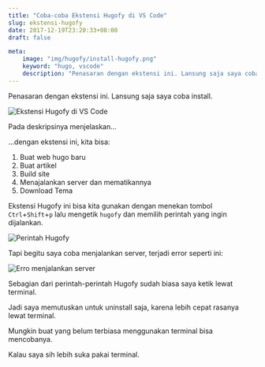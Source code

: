 ```yaml
---
title: "Coba-coba Ekstensi Hugofy di VS Code"
slug: ekstensi-hugofy
date: 2017-12-19T23:20:33+08:00
draft: false

meta:
    image: "img/hugofy/install-hugofy.png"
    keyword: "hugo, vscode"
    description: "Penasaran dengan ekstensi ini. Lansung saja saya coba install."
---
```


Penasaran dengan ekstensi ini. Lansung saja saya coba install.

![Ekstensi Hugofy di VS Code](/img/hugofy/install-hugofy.png)

Pada deskripsinya menjelaskan...

...dengan ekstensi ini, kita bisa:

1. Buat web hugo baru
2. Buat artikel
3. Build site
4. Menajalankan server dan mematikannya
5. Download Tema


Ekstensi Hugofy ini bisa kita gunakan dengan menekan tombol
`Ctrl`+`Shift`+`p` lalu mengetik `hugofy` dan memilih
perintah yang ingin dijalankan.

![Perintah Hugofy](/img/hugofy/perintah-hugofy.png)

Tapi begitu saya coba menjalankan server, 
terjadi error seperti ini:

![Erro menjalankan server](/img/hugofy/error-server.png)

Sebagian dari perintah-perintah Hugofy sudah biasa
saya ketik lewat terminal.

Jadi saya memutuskan untuk uninstall saja,
karena lebih cepat rasanya lewat terminal.

Mungkin buat yang belum terbiasa menggunakan terminal
bisa mencobanya.

Kalau saya sih lebih suka pakai terminal.